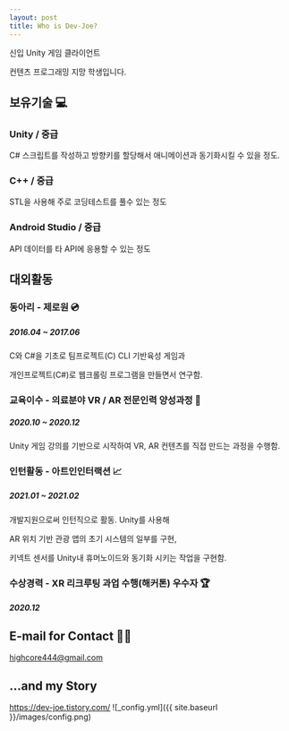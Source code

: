 ```yaml
---
layout: post
title: Who is Dev-Joe?
---
```

신입 Unity 게임 클라이언트 

컨텐츠 프로그래밍 지망 학생입니다. 

## 보유기술 💻

### Unity / 중급

C# 스크립트를 작성하고 방향키를 할당해서 애니메이션과 동기화시킬 수 있을 정도.

### C++ / 중급

STL을 사용해 주로 코딩테스트를 풀수 있는 정도

### Android Studio / 중급

API 데이터를 타 API에 응용할 수 있는 정도 

## 대외활동 

### 동아리 - 제로원 💿
##### 2016.04 ~ 2017.06

C와 C#을 기초로 팀프로젝트(C) CLI 기반육성 게임과 

개인프로젝트(C#)로 웹크롤링 프로그램을 만들면서 연구함.

### 교육이수 - 의료분야 VR / AR 전문인력 양성과정 📱
##### 2020.10 ~ 2020.12

Unity 게임 강의를 기반으로 시작하여 VR, AR 컨텐츠를 직접 만드는 과정을 수행함.

### 인턴활동 - 아트인인터랙션 📈
##### 2021.01 ~ 2021.02

개발지원으로써 인턴직으로 활동. Unity를 사용해 

AR 위치 기반 관광 앱의 초기 시스템의 일부를 구현, 

키넥트 센서를 Unity내 휴머노이드와 동기화 시키는 작업을 구현함.

### 수상경력 - XR 리크루팅 과업 수행(해커톤) 우수자 🏆
##### 2020.12


## E-mail for Contact 📲🧑

[highcore444@gmail.com](mailto:highcore444@gmail.com)

## ...and my Story
https://dev-joe.tistory.com/
![_config.yml]({{ site.baseurl }}/images/config.png)
